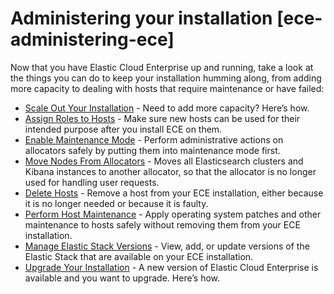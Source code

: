 # Administering your installation [ece-administering-ece]

Now that you have Elastic Cloud Enterprise up and running, take a look at the things you can do to keep your installation humming along, from adding more capacity to dealing with hosts that require maintenance or have failed:

* [Scale Out Your Installation](../../../deploy-manage/maintenance/ece/scale-out-installation.md) - Need to add more capacity? Here’s how.
* [Assign Roles to Hosts](../../../deploy-manage/deploy/cloud-enterprise/assign-roles-to-hosts.md) - Make sure new hosts can be used for their intended purpose after you install ECE on them.
* [Enable Maintenance Mode](../../../deploy-manage/maintenance/ece/enable-maintenance-mode.md) - Perform administrative actions on allocators safely by putting them into maintenance mode first.
* [Move Nodes From Allocators](../../../deploy-manage/maintenance/ece/move-nodes-instances-from-allocators.md) - Moves all Elasticsearch clusters and Kibana instances to another allocator, so that the allocator is no longer used for handling user requests.
* [Delete Hosts](../../../deploy-manage/maintenance/ece/delete-ece-hosts.md) - Remove a host from your ECE installation, either because it is no longer needed or because it is faulty.
* [Perform Host Maintenance](../../../deploy-manage/maintenance/ece/perform-ece-hosts-maintenance.md) - Apply operating system patches and other maintenance to hosts safely without removing them from your ECE installation.
* [Manage Elastic Stack Versions](../../../deploy-manage/deploy/cloud-enterprise/manage-elastic-stack-versions.md) - View, add, or update versions of the Elastic Stack that are available on your ECE installation.
* [Upgrade Your Installation](../../../deploy-manage/upgrade/orchestrator/upgrade-cloud-enterprise.md) - A new version of Elastic Cloud Enterprise is available and you want to upgrade. Here’s how.

